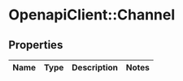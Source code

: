 # OpenapiClient::Channel

## Properties
Name | Type | Description | Notes
------------ | ------------- | ------------- | -------------


